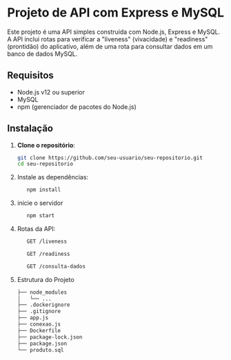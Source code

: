 # Projeto de API com Express e MySQL

Este projeto é uma API simples construída com Node.js, Express e MySQL. A API inclui rotas para verificar a "liveness" (vivacidade) e "readiness" (prontidão) do aplicativo, além de uma rota para consultar dados em um banco de dados MySQL.

## Requisitos

- Node.js v12 ou superior
- MySQL
- npm (gerenciador de pacotes do Node.js)

## Instalação

1. **Clone o repositório**:

   ```bash
   git clone https://github.com/seu-usuario/seu-repositorio.git
   cd seu-repositorio

2. Instale as dependências:

   ```bash
      npm install

3. inicie o servidor

   ```bash
      npm start
   
5. Rotas da API:

   ```bash
      GET /liveness
   ```
   
   ```bash
      GET /readiness
   ```
   
   ```bash
      GET /consulta-dados
   ```

6. Estrutura do Projeto

   ```bash
   ├── node_modules
   │   └── ...
   ├── .dockerignore
   ├── .gitignore
   ├── app.js
   ├── conexao.js
   ├── Dockerfile
   ├── package-lock.json
   ├── package.json
   └── produto.sql
   ```
